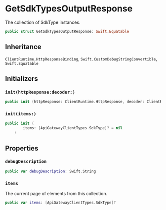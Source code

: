 # GetSdkTypesOutputResponse

The collection of SdkType instances.

``` swift
public struct GetSdkTypesOutputResponse: Swift.Equatable 
```

## Inheritance

`ClientRuntime.HttpResponseBinding`, `Swift.CustomDebugStringConvertible`, `Swift.Equatable`

## Initializers

### `init(httpResponse:decoder:)`

``` swift
public init (httpResponse: ClientRuntime.HttpResponse, decoder: ClientRuntime.ResponseDecoder? = nil) throws 
```

### `init(items:)`

``` swift
public init (
        items: [ApiGatewayClientTypes.SdkType]? = nil
    )
```

## Properties

### `debugDescription`

``` swift
public var debugDescription: Swift.String 
```

### `items`

The current page of elements from this collection.

``` swift
public var items: [ApiGatewayClientTypes.SdkType]?
```
